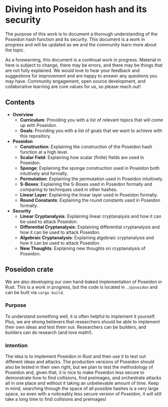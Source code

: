 # Diving into Poseidon hash and its security
The purpose of this work is to document a thorough understanding of the Poseidon hash function and its security. 
This document is a work in progress and will be updated as we and the community learn more about the topic.

As a forewarning, this document is a continual work in progress.
Material in here is subject to change, there may be errors, and there may be things that are not fully explained.
We would love to hear your feedback and suggestions for improvement and are happy to answer any questions you may have.
Community engagement, open source development, and collaborative learning are core values for us, so please reach out!

## Contents

- **Overview**
    - **Curriculum**: Providing you with a list of relevant topics that will come up with Poseidon.
    - **Goals**: Providing you with a list of goals that we want to achieve with this repository.
- **Poseidon**
    - **Construction**: Explaining the construction of the Poseidon hash function at a high level.
    - **Scalar Field**: Explaining how scalar (finite) fields are used in Poseidon.
    - **Sponge**: Explaining the sponge construction used in Poseidon both intuitively and formally.
    - **Permutation**: Explaining the permutation used in Poseidon intuitively.
    - **S-Boxes**: Explaining the S-Boxes used in Poseidon formally and comparing to techniques used in other hashes.
    - **Linear Layer**: Explaining the linear layer used in Poseidon formally.
    - **Round Constants**: Explaining the round constants used in Poseidon formally.
- **Security**
    - **Linear Cryptanalysis**: Explaining linear cryptanalysis and how it can be used to attack Poseidon.
    - **Differential Cryptanalysis**: Explaining differential cryptanalysis and how it can be used to attack Poseidon.
    - **Algebraic Cryptanalysis**: Explaining algebraic cryptanalysis and how it can be used to attack Poseidon.
    - **New Thoughts**: Explaining new thoughts on cryptanalysis of Poseidon.

## Poseidon crate
We are also developing our own hand-baked implementation of Poseidon in Rust.
This is a work in progress, but the code is located in `./poseidon` and can be built via `cargo build`.

### Purpose
To understand something well, it is often helpful to implement it yourself.
Plus, we are strong believers that researchers should be able to implement their own ideas and test them out.
Researchers can be builders, and builders can do research (and love math!).

### Intention
The idea is to implement Poseidon in Rust and then use it to test out different ideas and attacks.
The production versions of Poseidon should also be tested in their own right, but we plan to test the methodology of Poseidon and, given that, it is nice to make Poseidon less secure to demonstrate how to find collisions, find preimages, and orchestrate attacks all in one place and without it taking an unbelievable amount of time. 
Keep in mind, searching through the space of all possible hashes is a very large space, so even with a noticeably less secure version of Poseidon, it will still take a long time to find collisions and preimages!